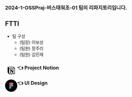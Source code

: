 ### 2024-1-OSSPraj-버스태워조-01 팀의 리파지토리입니다.

## FTTI

- 팀 구성
    - (팀장) 이보성
    - (팀원) 장주리
    - (팀원) 김민재

### 👈 Project Notion [<img align="left" width="40" height="40" src="./Doc/imgs/notion.png">](https://nebulous-vanilla-d19.notion.site/OSSProj_2024-1-8cf5c5fd603e4f6bbe1e5b8c52f0d524?pvs=4)

### 👈 UI Design [<img align="left" width="40" height="40" src="./Doc/imgs/figma.png">](https://www.figma.com/file/7JUobAq9G3p15RMyiYEbeF/FTTI-App-Design?type=design&node-id=0%3A1&mode=design&t=B2O1mhUSkUsGWdCu-1)
